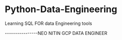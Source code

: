 # Python-Data-Engineering
Learning SQL FOR  data Engineering tools

----------------NEO NITIN
            GCP DATA ENGINEER
